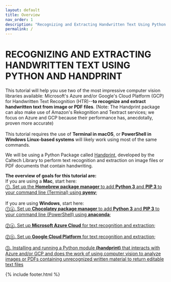```yaml
---
layout: default
title: Overview
nav_order: 1
description: "Recognizing and Extracting Handwritten Text Using Python and Handprint"
permalink: /
---
```

# RECOGNIZING AND EXTRACTING HANDWRITTEN TEXT USING PYTHON AND HANDPRINT
This tutorial will help you use two of the most impressive computer vision libraries available: Microsoft's Azure and/or Google's Cloud Platform (GCP) for Handwritten Text Recognition (HTR)--**to recognize and extract handwritten text from image or PDF files**. (Note: The Handprint package can also make use of Amazon's Rekognition and Textract services; we focus on Azure and GCP because their performance has, anecdotally, proven more accurate)<br/><br/>
This tutorial requires the use of **Terminal in macOS**, or **PowerShell in Windows**
**Linux-based systems** will likely work using most of the same commands. 

We will be using a Python Package called <a href="https://github.com/caltechlibrary/handprint" target="_blank">Handprint</a>, developed by the Caltech Library to perform text recognition and extraction on image files or PDF documents that contain handwriting.<br/>

**The overview of goals for this tutorial are:**<br/>
If you are using a **Mac**, start here:<br/>
[⓵. Set up the **Homebrew package manager** to add **Python 3** and **PIP 3** to your command line (Terminal) using **pyenv**](step_1_cli.md);<br/><br/>
If you are using **Windows**, start here:<br/>
[⓵ⓐ. Set up **Chocolatey package manager** to add **Python 3** and **PIP 3** to your command line (PowerShell) using **anaconda**](step_1a_win_cli.md);<br/><br/>
[⓶ⓐ. Set up **Microsoft Azure Cloud** for text recognition and extraction](step_2a_azure.md);<br/><br/>
[⓶ⓑ. Set up **Google Cloud Platform** for text recognition and extraction](step_2b_gcp.md);<br/><br/>
[⓷. Installing and running a Python module **(handprint)** that interacts with Azure and/or GCP and does the work of using computer vision to analyze images or PDFs containing unrecognized written material to return editable text files](step_3_handprint.md)<br/>
 
{% include footer.html %}

